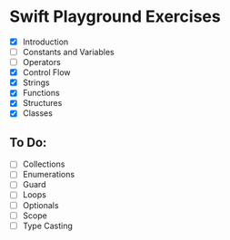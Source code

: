 # Swift Playground Exercises

- [x] Introduction
- [ ] Constants and Variables
- [ ] Operators
- [x] Control Flow
- [x] Strings
- [x] Functions
- [x] Structures
- [x] Classes

## To Do:
- [ ] Collections
- [ ] Enumerations
- [ ] Guard
- [ ] Loops
- [ ] Optionals
- [ ] Scope
- [ ] Type Casting